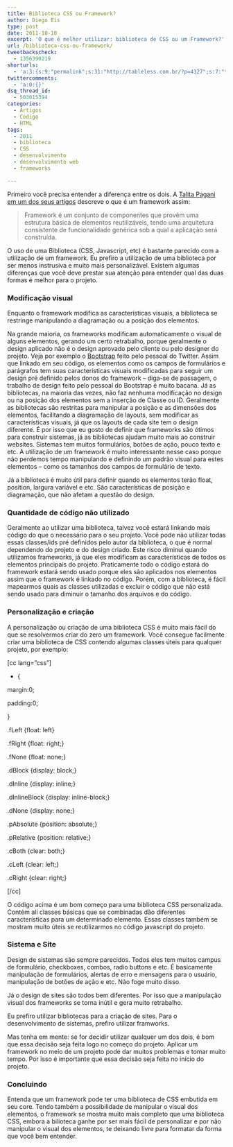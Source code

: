 ```yaml
---
title: Biblioteca CSS ou Framework?
author: Diego Eis
type: post
date: 2011-10-10
excerpt: 'O que é melhor utilizar: biblioteca de CSS ou um Framework?'
url: /biblioteca-css-ou-framework/
tweetbackscheck:
  - 1356390219
shorturls:
  - 'a:3:{s:9:"permalink";s:31:"http://tableless.com.br/?p=4327";s:7:"tinyurl";s:26:"http://tinyurl.com/3atpckk";s:4:"isgd";s:19:"http://is.gd/bT0wGW";}'
twittercomments:
  - 'a:0:{}'
dsq_thread_id:
  - 503015394
categories:
  - Artigos
  - Código
  - HTML
tags:
  - 2011
  - biblioteca
  - CSS
  - desenvolvimento
  - desenvolvimento web
  - frameworks

---
```

Primeiro você precisa entender a diferença entre os dois. A [Talita Pagani][1] [em um dos seus artigos][2] descreve o que é um framework assim:

> Framework é um conjunto de componentes que provêm uma estrutura básica de elementos reutilizáveis, tendo uma arquitetura consistente de funcionalidade genérica sob a qual a aplicação será construída.

O uso de uma Biblioteca (CSS, Javascript, etc) é bastante parecido com a utilização de um framework. Eu prefiro a utilização de uma biblioteca por ser menos instrusiva e muito mais personalizável. Existem algumas diferenças que você deve prestar sua atenção para entender qual das duas formas é melhor para o projeto. 

### Modificação visual

Enquanto o framework modifica as características visuais, a biblioteca se restringe manipulando a diagramação ou a posição dos elementos. 

Na grande maioria, os frameworks modificam automaticamente o visual de alguns elementos, gerando um certo retrabalho, porque geralmente o design aplicado não é o design aprovado pelo cliente ou pelo designer do projeto. Veja por exemplo o [Bootstrap][3] feito pelo pessoal do Twitter. Assim que linkado em seu código, os elementos como os campos de formulários e parágrafos tem suas características visuais modificadas para seguir um design pré definido pelos donos do framework &#8211; diga-se de passagem, o trabalho de design feito pelo pessoal do Bootstrap é muito bacana. Já as bibliotecas, na maioria das vezes, não faz nenhuma modificação no design ou na posição dos elementos sem a inserção de Classe ou ID. Geralmente as bibliotecas são restritas para manipular a posição e as dimensões dos elementos, facilitando a diagramação de layouts, sem modificar as características visuais, já que os layouts de cada site tem o design diferente. É por isso que eu gosto de definir que frameworks são ótimos para construir sistemas, já as bibliotecas ajudam muito mais ao construir websites. Sistemas tem muitos formulários, botões de ação, pouco texto e etc. A utilização de um framework é muito interessante nesse caso porque não perdemos tempo manipulando e definindo um padrão visual para estes elementos &#8211; como os tamanhos dos campos de formulário de texto.

Já a biblioteca é muito útil para definir quando os elementos terão float, position, largura variável e etc. São características de posição e diagramação, que não afetam a questão do design. 

### Quantidade de código não utilizado

Geralmente ao utilizar uma biblioteca, talvez você estará linkando mais código do que o necessário para o seu projeto. Você pode não utilizar todas essas classes/ids pré definidos pelo autor da biblioteca, o que é normal dependendo do projeto e do design criado. Este risco diminui quando utilizamos frameworks, já que eles modificam as características de todos os elementos principais do projeto. Praticamente todo o código estará do framework estará sendo usado porque eles são aplicados nos elementos assim que o framework é linkado no código. Porém, com a biblioteca, é fácil mapearmos quais as classes utilizadas e excluir o código que não está sendo usado para diminuir o tamanho dos arquivos e do código.

### Personalização e criação

A personalização ou criação de uma biblioteca CSS é muito mais fácil do que se resolvermos criar do zero um framework. Você consegue facilmente criar uma biblioteca de CSS contendo algumas classes úteis para qualquer projeto, por exemplo:
  
[cc lang=&#8221;css&#8221;]
  
* {
    
margin:0;
    
padding:0;
  
}

.fLeft {float: left}
  
.fRight {float: right;}
  
.fNone {float: none;}

.dBlock {display: block;}
  
.dInline {display: inline;}
  
.dInlineBlock {display: inline-block;}
  
.dNone {display: none;}

.pAbsolute {position: absolute;}
  
.pRelative {position: relative;}

.cBoth {clear: both;}
  
.cLeft {clear: left;}
  
.cRight {clear: right;}
  
[/cc]

O código acima é um bom começo para uma biblioteca CSS personalizada. Contém ali classes básicas que se combinadas dão diferentes características para um determinado elemento. Essas classes também se mostram muito úteis se reutilizarmos no código javascript do projeto.

### Sistema e Site

Design de sistemas são sempre parecidos. Todos eles tem muitos campus de formulário, checkboxes, combos, radio buttons e etc. É basicamente manipulação de formulários, alertas de erro e mensagens para o usuário, manipulação de botões de ação e etc. Não foge muito disso.
  
Já o design de sites são todos bem diferentes. Por isso que a manipulação visual dos frameworks se torna inútil e gera muito retrabalho. 

Eu prefiro utilizar bibliotecas para a criação de sites. Para o desenvolvimento de sistemas, prefiro utilizar framworks.

Mas tenha em mente: se for decidir utilizar qualquer um dos dois, é bom que essa decisão seja feita logo no começo do projeto. Aplicar um framework no meio de um projeto pode dar muitos problemas e tomar muito tempo. Por isso é importante que essa decisão seja feita no início do projeto.

### Concluindo

Entenda que um framework pode ter uma biblioteca de CSS embutida em seu core. Tendo também a possibilidade de manipular o visual dos elementos, o framework se mostra muito mais completo que uma biblioteca CSS, embora a bilioteca ganhe por ser mais fácil de personalizar e por não manipular o visual dos elementos, te deixando livre para formatar da forma que você bem entender.

 [1]: http://tableless.com.br/?author=8
 [2]: http://bit.ly/qbkeRb
 [3]: http://twitter.github.com/bootstrap/